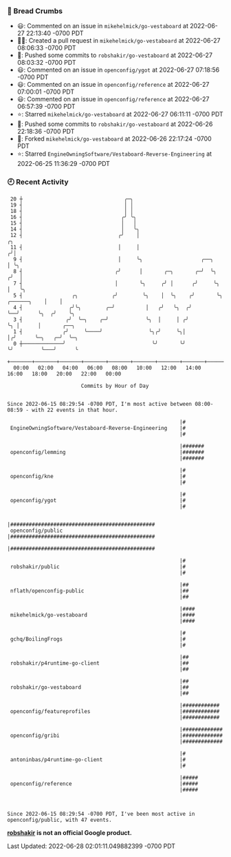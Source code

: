 ### 🍞 Bread Crumbs

 * 😃: Commented on an issue in `mikehelmick/go-vestaboard` at 2022-06-27 22:13:40 -0700 PDT
 * ✍🏼: Created a pull request in `mikehelmick/go-vestaboard` at 2022-06-27 08:06:33 -0700 PDT
 * 🚢: Pushed some commits to `robshakir/go-vestaboard` at 2022-06-27 08:03:32 -0700 PDT
 * 😃: Commented on an issue in `openconfig/ygot` at 2022-06-27 07:18:56 -0700 PDT
 * 😃: Commented on an issue in `openconfig/reference` at 2022-06-27 07:00:01 -0700 PDT
 * 😃: Commented on an issue in `openconfig/reference` at 2022-06-27 06:57:39 -0700 PDT
 * ⭐️: Starred `mikehelmick/go-vestaboard` at 2022-06-27 06:11:11 -0700 PDT
 * 🚢: Pushed some commits to `robshakir/go-vestaboard` at 2022-06-26 22:18:36 -0700 PDT
 * 🍴: Forked `mikehelmick/go-vestaboard` at 2022-06-26 22:17:24 -0700 PDT
 * ⭐️: Starred `EngineOwningSoftware/Vestaboard-Reverse-Engineering` at 2022-06-25 11:36:29 -0700 PDT

### 🕘 Recent Activity
```
 20 ┼                                 ╭─╮
 19 ┤                                 │ │
 18 ┤                                 │ │
 16 ┤                                ╭╯ ╰╮
 15 ┤                                │   │
 14 ┤                                │   ╰╮
 12 ┤                               ╭╯    │                                           ╭╮
 11 ┤                               │     │                                          ╭╯│
  9 ┤                               │     ╰╮                   ╭──╮                  │ ╰╮
  8 ┤                              ╭╯      │       ╭─╮       ╭─╯  ╰╮                ╭╯  │
  7 ┤                              │       ╰╮     ╭╯ │      ╭╯     ╰╮               │   ╰╮
  5 ┤                ╭╮           ╭╯        ╰╮    │  ╰╮    ╭╯       ╰╮  ╭──────╮    │    │
  4 ┤               ╭╯╰╮        ╭─╯          │   ╭╯   ╰╮  ╭╯         ╰──╯      ╰╮  ╭╯    ╰╮
  3 ┤              ╭╯  ╰─╮    ╭─╯            ╰╮  │     │ ╭╯                     ╰╮ │      │       ╭──╮
  1 ┤             ╭╯     ╰────╯               ╰╮╭╯     ╰╮│                       │╭╯      ╰─╮   ╭─╯  ╰─╮
  0 ┼─────────────╯                            ╰╯       ╰╯                       ╰╯         ╰───╯      ╰
    +───────+───────+───────+───────+───────+───────+───────+───────+───────+───────+───────+───────+────
  00:00   02:00   04:00   06:00   08:00   10:00   12:00   14:00   16:00   18:00   20:00   22:00   00:00   

						Commits by Hour of Day


Since 2022-06-15 08:29:54 -0700 PDT, I'm most active between 08:00-08:59 - with 22 events in that hour.

```



```
                                                        |#
 EngineOwningSoftware/Vestaboard-Reverse-Engineering    |#
                                                        |#

                                                        |#######
 openconfig/lemming                                     |#######
                                                        |#######

                                                        |#
 openconfig/kne                                         |#
                                                        |#

                                                        |#
 openconfig/ygot                                        |#
                                                        |#

                                                        |###############################################
 openconfig/public                                      |###############################################
                                                        |###############################################

                                                        |#
 robshakir/public                                       |#
                                                        |#

                                                        |##
 nflath/openconfig-public                               |##
                                                        |##

                                                        |####
 mikehelmick/go-vestaboard                              |####
                                                        |####

                                                        |#
 gchq/BoilingFrogs                                      |#
                                                        |#

                                                        |##
 robshakir/p4runtime-go-client                          |##
                                                        |##

                                                        |##
 robshakir/go-vestaboard                                |##
                                                        |##

                                                        |############
 openconfig/featureprofiles                             |############
                                                        |############

                                                        |#############
 openconfig/gribi                                       |#############
                                                        |#############

                                                        |#
 antoninbas/p4runtime-go-client                         |#
                                                        |#

                                                        |#####
 openconfig/reference                                   |#####
                                                        |#####



Since 2022-06-15 08:29:54 -0700 PDT, I've been most active in openconfig/public, with 47 events.

```
**[robshakir](mailto:robjs@google.com) is not an official Google product.**  


Last Updated: 2022-06-28 02:01:11.049882399 -0700 PDT
